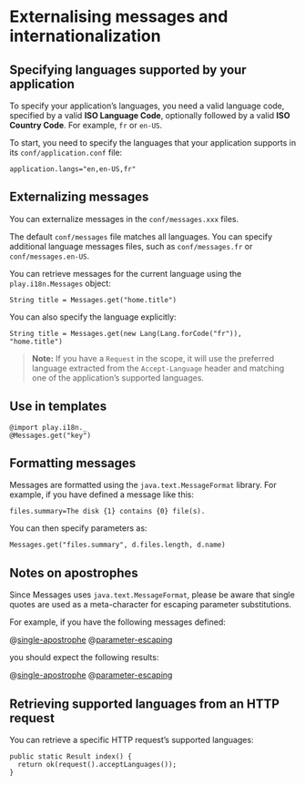 <!--- Copyright (C) 2009-2015 Typesafe Inc. <http://www.typesafe.com> -->
# Externalising messages and internationalization

## Specifying languages supported by your application

To specify your application’s languages, you need a valid language code, specified by a valid **ISO Language Code**, optionally followed by a valid **ISO Country Code**. For example, `fr` or `en-US`.

To start, you need to specify the languages that your application supports in its `conf/application.conf` file:

```
application.langs="en,en-US,fr"
```

## Externalizing messages

You can externalize messages in the `conf/messages.xxx` files. 

The default `conf/messages` file matches all languages. You can specify additional language messages files, such as `conf/messages.fr` or `conf/messages.en-US`.

You can retrieve messages for the current language using the `play.i18n.Messages` object:

```
String title = Messages.get("home.title")
```

You can also specify the language explicitly:

```
String title = Messages.get(new Lang(Lang.forCode("fr")), "home.title")
```

> **Note:** If you have a `Request` in the scope, it will use the preferred language extracted from the `Accept-Language` header and matching one of the application’s supported languages.

## Use in templates
```
@import play.i18n._
@Messages.get("key")
```
## Formatting messages

Messages are formatted using the `java.text.MessageFormat` library. For example, if you have defined a message like this:

```
files.summary=The disk {1} contains {0} file(s).
```

You can then specify parameters as:

```
Messages.get("files.summary", d.files.length, d.name)
```

## Notes on apostrophes

Since Messages uses `java.text.MessageFormat`, please be aware that single quotes are used as a meta-character for escaping parameter substitutions.

For example, if you have the following messages defined:

@[single-apostrophe](code/javaguide/i18n/messages)
@[parameter-escaping](code/javaguide/i18n/messages)

you should expect the following results:

@[single-apostrophe](code/javaguide/i18n/JavaI18N.java)
@[parameter-escaping](code/javaguide/i18n/JavaI18N.java)

## Retrieving supported languages from an HTTP request

You can retrieve a specific HTTP request’s supported languages:

```
public static Result index() {
  return ok(request().acceptLanguages());
}
```
